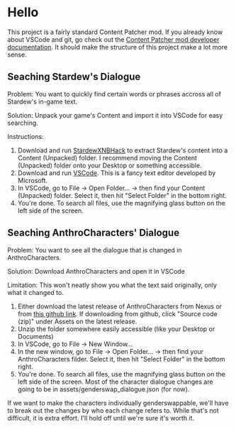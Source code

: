 # Hello
This project is a fairly standard Content Patcher mod. If you already
know about VSCode and git, go check out the [Content Patcher mod developer
documentation](https://github.com/Pathoschild/StardewMods/blob/develop/ContentPatcher/docs/author-guide.md). It should make the structure
of this project make a lot more sense.


## Seaching Stardew's Dialogue
Problem: You want to quickly find certain words or phrases accross all of Stardew's in-game text.

Solution: Unpack your game's Content and import it into VSCode for easy searching.

Instructions:
1. Download and run [StardewXNBHack](https://github.com/Pathoschild/StardewXnbHack?tab=readme-ov-file#usage) to extract Stardew's content into a Content (Unpacked) folder. I recommend moving the Content (Unpacked) folder onto your Desktop or something accessible.
2. Download and run [VSCode](https://code.visualstudio.com/). This is a fancy text editor developed by Microsoft.
3. In VSCode, go to File -> Open Folder... -> then find your Content (Unpacked) folder. Select it, then hit "Select Folder" in the bottom right.
4. You're done. To search all files, use the magnifying glass button on the left side of the screen.

## Seaching AnthroCharacters' Dialogue
Problem: You want to see all the dialogue that is changed in AnthroCharacters.

Solution: Download AnthroCharacters and open it in VSCode

Limitation: This won't neatly show you what the text said originally, only what it changed to. 

1. Either download the latest release of AnthroCharacters from Nexus or from [this github link](https://github.com/donedonedone278/AnthroCharacters/releases). If downloading from github, click "Source code (zip)" under Assets on the latest release.
2. Unzip the folder somewhere easily accessible (like your Desktop or Documents)
3. In VSCode, go to File -> New Window...
4. In the new window, go to File -> Open Folder... -> then find your AnthroCharacters filder. Select it, then hit "Select Folder" in the bottom right.
5. You're done. To search all files, use the magnifying glass button on the left side of the screen. Most of the character dialogue changes are going to be in assets/genderswap_dialogue.json (for now). 

If we want to make the characters individually genderswappable, we'll have to break out the changes by who each change refers to. While that's not difficult, it is extra effort. I'll hold off until we're sure it's worth it.